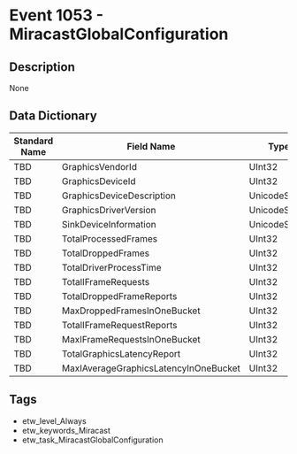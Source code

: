 # Event 1053 - MiracastGlobalConfiguration

## Description
None

## Data Dictionary
|Standard Name|Field Name|Type|Description|Sample Value|
|---|---|---|---|---|
|TBD|GraphicsVendorId|UInt32|None|`None`|
|TBD|GraphicsDeviceId|UInt32|None|`None`|
|TBD|GraphicsDeviceDescription|UnicodeString|None|`None`|
|TBD|GraphicsDriverVersion|UnicodeString|None|`None`|
|TBD|SinkDeviceInformation|UnicodeString|None|`None`|
|TBD|TotalProcessedFrames|UInt32|None|`None`|
|TBD|TotalDroppedFrames|UInt32|None|`None`|
|TBD|TotalDriverProcessTime|UInt32|None|`None`|
|TBD|TotalIFrameRequests|UInt32|None|`None`|
|TBD|TotalDroppedFrameReports|UInt32|None|`None`|
|TBD|MaxDroppedFramesInOneBucket|UInt32|None|`None`|
|TBD|TotalIFrameRequestReports|UInt32|None|`None`|
|TBD|MaxIFrameRequestsInOneBucket|UInt32|None|`None`|
|TBD|TotalGraphicsLatencyReport|UInt32|None|`None`|
|TBD|MaxIAverageGraphicsLatencyInOneBucket|UInt32|None|`None`|

## Tags
* etw_level_Always
* etw_keywords_Miracast
* etw_task_MiracastGlobalConfiguration